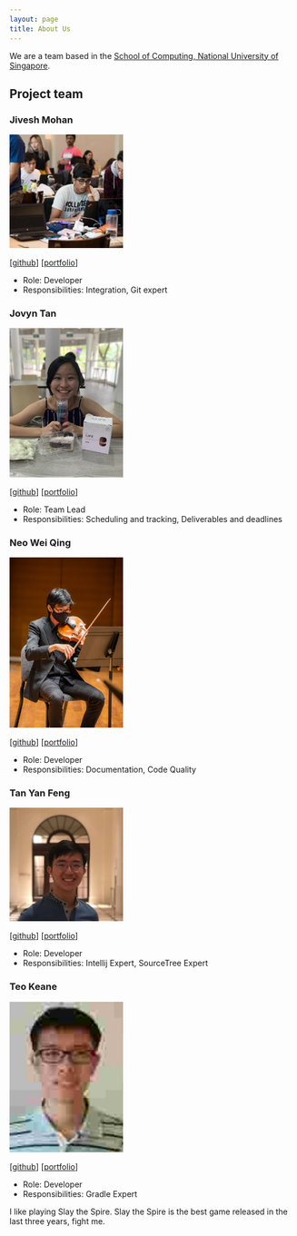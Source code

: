 ```yaml
---
layout: page
title: About Us
---
```


We are a team based in the [School of Computing, National University of Singapore](http://www.comp.nus.edu.sg).

## Project team

### Jivesh Mohan

<img src="images/jivesh.png" width="200px">

[[github](https://github.com/jivesh)]
[[portfolio](team/johndoe.md)]

* Role: Developer
* Responsibilities: Integration, Git expert

### Jovyn Tan

<img src="images/jovyntls.png" width="200px">

[[github](http://github.com/jovyntls)]
[[portfolio](team/jovyntls.md)]

* Role: Team Lead
* Responsibilities: Scheduling and tracking, Deliverables and deadlines

### Neo Wei Qing

<img src="images/weiquu.png" width="200px">

[[github](http://github.com/weiquu)]
[[portfolio](team/weiqing.md)]

* Role: Developer
* Responsibilities: Documentation, Code Quality

### Tan Yan Feng

<img src="images/justintanyf.png" width="200px">

[[github](http://github.com/justintanyf)]
[[portfolio](team/justintanyf.md)]

* Role: Developer
* Responsibilities: Intellij Expert, SourceTree Expert

### Teo Keane

<img src="images/okyntary.png" width="200px">

[[github](http://github.com/okyntary)]
[[portfolio](team/okyntary.md)]

* Role: Developer
* Responsibilities: Gradle Expert

I like playing Slay the Spire. Slay the Spire is the best game released in the last three years, fight me.

